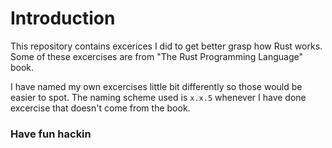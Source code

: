 # Introduction

This repository contains excerices I did to get better grasp how Rust works. Some of these excercises are from "The Rust Programming Language" book.

I have named my own excercises little bit differently so those would be easier to spot. The naming scheme used is `x.x.5` whenever I have done excercise that doesn't come from the book.

### Have fun hackin